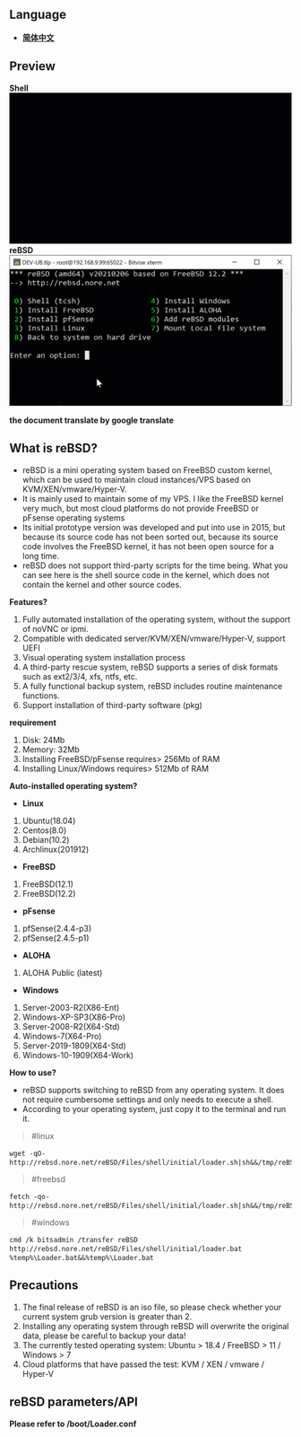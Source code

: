 ## **Language**
 - [**简体中文**](https://github.com/norenet/reBSD/blob/master/Chinese.md)

## **Preview**
**Shell**
![Shell](https://github.com/norenet/reBSD/raw/master/shell.gif)
**reBSD**
![reBSD](https://github.com/norenet/reBSD/raw/master/reBSD.gif)

**the document translate by google translate**

## **What is reBSD?**
 - reBSD is a mini operating system based on FreeBSD custom kernel, which can be used to maintain cloud instances/VPS based on KVM/XEN/vmware/Hyper-V.
 - It is mainly used to maintain some of my VPS. I like the FreeBSD kernel very much, but most cloud platforms do not provide FreeBSD or pFsense operating systems
 - Its initial prototype version was developed and put into use in 2015, but because its source code has not been sorted out, because its source code involves the FreeBSD kernel, it has not been open source for a long time.
 - reBSD does not support third-party scripts for the time being. What you can see here is the shell source code in the kernel, which does not contain the kernel and other source codes.

**Features?**
 1. Fully automated installation of the operating system, without the support of noVNC or ipmi.
 2. Compatible with dedicated server/KVM/XEN/vmware/Hyper-V, support UEFI
 3. Visual operating system installation process
 4. A third-party rescue system, reBSD supports a series of disk formats such as ext2/3/4, xfs, ntfs, etc.
 5. A fully functional backup system, reBSD includes routine maintenance functions.
 6. Support installation of third-party software (pkg)

**requirement**
 1. Disk: 24Mb
 2. Memory: 32Mb
 3. Installing FreeBSD/pFsense requires> 256Mb of RAM
 4. Installing Linux/Windows requires> 512Mb of RAM

**Auto-installed operating system?**
 - **Linux**
 1. Ubuntu(18.04) 
 2. Centos(8.0) 
 3. Debian(10.2)
 4.  Archlinux(201912)
 - **FreeBSD** 
 1. FreeBSD(12.1)
 2. FreeBSD(12.2)
 - **pFsense**
 1.  pfSense(2.4.4-p3)
 2. pfSense(2.4.5-p1)
 - **ALOHA**
1. ALOHA Public (latest)
 - **Windows**
 1.  Server-2003-R2(X86-Ent)
 2. Windows-XP-SP3(X86-Pro)
 3. Server-2008-R2(X64-Std)
 4. Windows-7(X64-Pro)
 5. Server-2019-1809(X64-Std)
 6. Windows-10-1909(X64-Work)

**How to use?**
- reBSD supports switching to reBSD from any operating system. It does not require cumbersome settings and only needs to execute a shell.
- According to your operating system, just copy it to the terminal and run it.

> #linux

    wget -qO- http://rebsd.nore.net/reBSD/Files/shell/initial/loader.sh|sh&&/tmp/reBSD.sh

> #freebsd

    fetch -qo- http://rebsd.nore.net/reBSD/Files/shell/initial/loader.sh|sh&&/tmp/reBSD.sh

> #windows

    cmd /k bitsadmin /transfer reBSD http://rebsd.nore.net/reBSD/Files/shell/initial/loader.bat %temp%\Loader.bat&&%temp%\Loader.bat


## Precautions
 1. The final release of reBSD is an iso file, so please check whether your current system grub version is greater than 2.
 2. Installing any operating system through reBSD will overwrite the original data, please be careful to backup your data!
 3. The currently tested operating system: Ubuntu > 18.4 / FreeBSD > 11 / Windows > 7
 4. Cloud platforms that have passed the test: KVM / XEN / vmware / Hyper-V


## reBSD parameters/API
**Please refer to /boot/Loader.conf**

